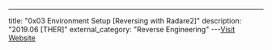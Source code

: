 ---
title: "0x03 Environment Setup [Reversing with Radare2]"
description: "2019.06 [THER]"
external_category: "Reverse Engineering"
---[Visit Website](https://www.youtube.com/watch?v=qGSFk_CkIaw)

